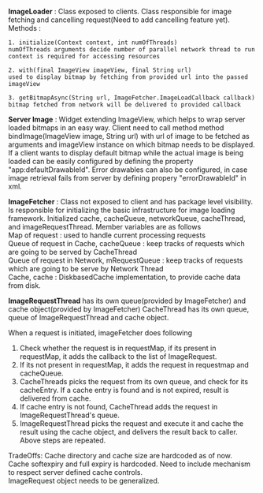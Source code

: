 <b> ImageLoader</b> : Class exposed to clients. Class responsible for image fetching and cancelling request(Need to add cancelling feature yet).
Methods :
	
	1. initialize(Context context, int numOfThreads)
	numOfThreads arguments decide number of parallel network thread to run
	context is required for accessing resources

	2. with(final ImageView imageView, final String url) 
	used to display bitmap by fetching from provided url into the passed imageView

	3. getBitmapAsync(String url, ImageFetcher.ImageLoadCallback callback)
	bitmap fetched from network will be delivered to provided callback

<b>Server Image</b> : Widget extending ImageView, which helps to wrap server loaded bitmaps in an easy way. Client need to call method 
method bindImage(ImageView image, String url) with url of image to be fetched as arguments and imageView instance on which bitmap needs to be displayed. If a client wants to display default bitmap while the actual image is being loaded can be easily configured by defining the property "app:defaultDrawableId". Error drawables can also be configured, in case image retrieval fails from server by defining propery "errorDrawableId" in xml.

<b>ImageFetcher</b> : Class not exposed to client and has package level visibility. <br>
Is responsible for initializing the basic infrastructure for image loading framework. Initialized cache, cacheQueue, networkQueue, cacheThread, and imageRequestThread. Member variables are as follows<br>
Map of request : used to handle current processing requests<br>
Queue of request in Cache, cacheQueue : keep tracks of requests which are going to be served by CacheThread<br>
Queue of request in Network, mRequestQueue : keep tracks of requests which are going to be serve by Network Thread<br>
Cache, cache : DiskbasedCache implementation, to provide cache data from disk.<br>

<b>ImageRequestThread</b> has its own queue(provided by ImageFetcher) and cache object(provided by ImageFetcher)
CacheThread has its own queue, queue of ImageRequestThread and cache object.<br>

When a request is initiated, imageFetcher does following
1. Check whether the request is in requestMap, if its present in requestMap, it adds the callback to the list of ImageRequest.
2. If its not present in requestMap, it adds the request in requestmap and cacheQueue.
3. CacheThreads picks the request from its own queue, and check for its cacheEntry. If a cache entry is found and is not expired, result is delivered from cache.
4. If cache entry is not found, CacheThread adds the request in ImageRequestThread's queue.
5. ImageRequestThread picks the request and execute it and cache the result using the cache object, and delivers the result back to caller.
Above steps are repeated.

TradeOffs: 
Cache directory and cache size are hardcoded as of now.<br>
Cache softexpiry and full expiry is hardcoded. Need to include mechanism to respect server defined cache controls.<br>
ImageRequest object needs to be generalized.<br>
